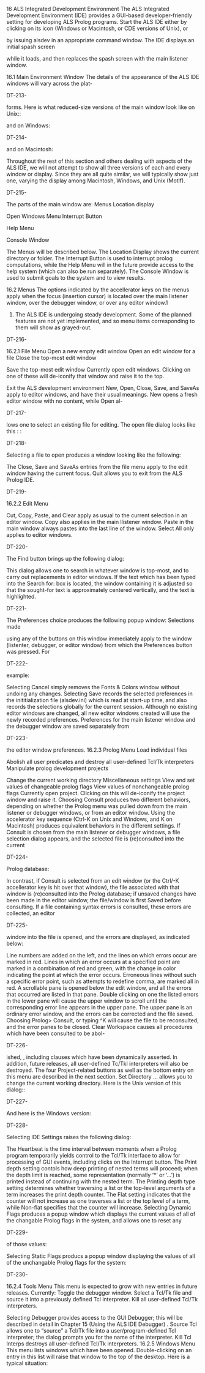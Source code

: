 16 ALS Integrated Development Environment
The ALS Integrated Development Environment (IDE) provides a GUI-based developer-friendly setting for developing ALS Prolog programs. Start the ALS IDE either by clicking on its icon (Windows or Macintosh, or CDE versions of Unix), or

by issuing
alsdev
in an appropriate command window. The IDE displays an initial spash screen

while it loads, and then replaces the spash screen with the main listener window.

16.1 Main Environment Window
The details of the appearance of the ALS IDE windows will vary across the plat-

DT-213-

forms. Here is what reduced-size versions of the main window look like on Unix::

and on Windows:

DT-214-

and on Macintosh:

Throughout the rest of this section and others dealing with aspects of the ALS IDE,
we will not attempt to show all three versions of each and every window or display.
Since they are all quite similar, we will typically show just one, varying the display
among Macintosh, Windows, and Unix (Motif).

DT-215-

The parts of the main window are:
Menus
Location display

Open Windows
Menu
Interrupt
Button

Help
Menu

Console Window

The Menus will be described below. The Location Display shows the current directory or folder. The Interrupt Button is used to interrupt prolog computations,
while the Help Menu will in the future provide access to the help system (which
can also be run separately). The Console Window is used to submit goals to the
system and to view results.

16.2 Menus
The options indicated by the accellerator keys on the menus apply when the focus
(insertion cursor) is located over the main listener window, over the debugger window, or over any editor window.1

1. The ALS IDE is undergoing steady development. Some of the planned features are not yet
implemented, and so menu items corresponding to them will show as grayed-out.

DT-216-

16.2.1 File Menu
Open a new empty edit window
Open an edit window for a file
Close the top-most edit window

Save the top-most edit window
Currently open edit windows.
Clicking on one of these will de-iconify
that window and raise it to the top.

Exit the ALS development environment
New, Open, Close, Save, and SaveAs apply to editor windows, and have their
usual meanings. New opens a fresh editor window with no content, while Open al-

DT-217-

lows one to select an existing file for editing. The open file dialog looks like this : :

DT-218-

Selecting a file to open produces a window looking like the following:

The Close, Save and SaveAs entries from the file menu apply to the edit window
having the current focus.
Quit allows you to exit from the ALS Prolog IDE.

DT-219-

16.2.2 Edit Menu

Cut, Copy, Paste, and Clear apply as usual to the current selection in an editor
window. Copy also applies in the main llistener window. Paste in the main window always pastes into the last line of the window. Select All only applies to editor
windows.

DT-220-

The Find button brings up the following dialog:

This dialog allows one to search in whatever window is top-most, and to carry out
replacements in editor windows. If the text which has been typed into the Search
for: box is located, the window containing it is adjusted so that the sought-for text
is approximately centered vertically, and the text is highlighted.

DT-221-

The Preferences choice produces the following popup window: Selections made

using any of the buttons on this window immediately apply to the window (listenter,
debugger, or editor window) from which the Preferences button was pressed. For

DT-222-

example:

Selecting Cancel simply removes the Fonts & Colors window without undoing
any changes. Selecting Save records the selected preferences in the inititialization
file (alsdev.ini) which is read at start-up time, and also records the selections globally for the current session. Although no existing editor windows are changed, all
new editor windows created will use the newly recorded preferences. Preferences
for the main listener window and the debugger window are saved separately from

DT-223-

the editor window preferences.
16.2.3 Prolog Menu
Load individual files

Abolish all user predicates and
destroy all user-defined Tcl/Tk
interpreters
Manipulate prolog
development projects

Change the current
working directory
Miscellaneous settings
View and set values of
changeable prolog flags
View values of nonchangeable prolog flags
Currently open project. Clicking
on this will de-iconify the project
window and raise it.
Choosing Consult produces two different behaviors, depending on whether the
Prolog menu was pulled down from the main listener or debugger windows, or from
an editor window. Using the accelerator key sequence (Ctrl-K on Unix and Windows, and <AppleKey>K on Macintosh) produces equivalent behaviors in the different settings. If Consult is chosen from the main listener or debugger windows,
a file selection dialog appears, and the selected file is (re)consulted into the current

DT-224-

Prolog database:

In contrast, if Consult is selected from an edit window (or the Ctrl/<apple>-K accellerator key is hit over that window), the file associated with that window is
(re)consulted into the Prolog database; if unsaved changes have been made in the
editor window, the file/window is first Saved before consulting.
If a file containing syntax errors is consulted, these errors are collected, an editor

DT-225-

window into the file is opened, and the errors are displayed, as indicated below:

Line numbers are added on the left, and the lines on which errors occur are marked
in red. Lines in which an error occurs at a specified point are marked in a combination of red and green, with the change in color indicating the point at which the
error occurs. Erroneous lines without such a specific error point, such as attempts
to redefine comma, are marked all in red. A scrollable pane is opened below the
edit window, and all the errors that occurred are listed in that pane. Double clicking
on one the listed errors in the lower pane will cause the upper window to scroll until
the corresponding error line appears in the upper pane. The upper pane is an ordinary error window, and the errors can be corrected and the file saved. Choosing
Prolog> Consult, or typing ^K will cause the file to be reconsulted, and the error
panes to be closed.
Clear Workspace causes all procedures which have been consulted to be abol-

DT-226-

ished, , including clauses which have been dynamically asserted. In addition, future
releases, all user-defined Tc/Tkl interpreters will also be destroyed.
The four Project-related buttons as well as the bottom entry on this menu are described in the next section.
Set Directory ... allows you to change the current working directory. Here is the
Unix version of this dialog::

DT-227-

And here is the Windows version:

DT-228-

Selecting IDE Settings raises the following dialog:

The Heartbeat is the time interval between moments when a Prolog program temporarily yields control to the Tcl/Tk interface to allow for processing of GUI events,
including clicks on the Interrupt button.
The Print depth setting contols how deep printing of nested terms will proceed;
when the depth limit is reached, some representation (normally ‘*’ or ‘...’) is printed
instead of continuing with the nested term.
The Printing depth type setting determines whether traversing a list or the top-level arguments of a term increases the print depth counter. The Flat setting indicates
that the counter will not increase as one traverses a list or the top level of a term,
while Non-flat specifies that the counter will increase.
Selecting Dynamic Flags produces a popup window which displays the current values of all of the changable Prolog flags in the system, and allows one to reset any

DT-229-

of those values:

Selecting Static Flags producs a popup window displaying the values of all of the
unchangable Prolog flags for the system:

DT-230-

16.2.4 Tools Menu
This menu is expected to grow with new entries in future releases. Currently:
Toggle the debugger window.
Select a Tcl/Tk file and source it into
a previously defined Tcl interpreter.
Kill all user-defined Tcl/Tk interpreters.

Selecting Debugger provides access to the GUI Debugger; this will be described
in detail in Chapter 15 (Using the ALS IDE Debugger) .
Source Tcl allows one to “source” a Tcl/Tk file into a user/program-defined Tcl
interpreter; the dialog prompts you for the name of the interpreter.
Kill Tcl Interps destroys all user-defined Tcl/Tk interpreters.
16.2.5 Windows Menu
This menu lists windows which have been opened. Double-clicking on an entry in
this list will raise that window to the top of the desktop. Here is a typical situation:


